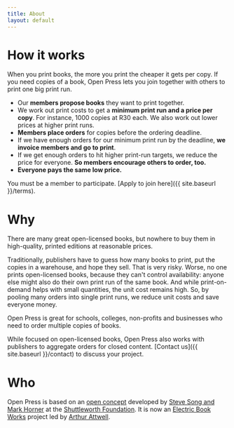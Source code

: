 ```yaml
---
title: About
layout: default
---
```


# How it works

When you print books, the more you print the cheaper it gets per copy. If you need copies of a book, Open Press lets you join together with others to print one big print run.

*	Our **members propose books** they want to print together.
*	We work out print costs to get a **minimum print run and a price per copy**. For instance, 1000 copies at R30 each. We also work out lower prices at higher print runs.
*	**Members place orders** for copies before the ordering deadline.
*	If we have enough orders for our minimum print run by the deadline, **we invoice members and go to print**.
*	If we get enough orders to hit higher print-run targets, we reduce the price for everyone. **So members encourage others to order, too.**
*	**Everyone pays the same low price.**

You must be a member to participate. [Apply to join here]({{ site.baseurl }}/terms).

# Why

There are many great open-licensed books, but nowhere to buy them in high-quality, printed editions at reasonable prices.

Traditionally, publishers have to guess how many books to print, put the copies in a warehouse, and hope they sell. That is very risky. Worse, no one prints open-licensed books, because they can't control availability: anyone else might also do their own print run of the same book. And while print-on-demand helps with small quantities, the unit cost remains high. So, by pooling many orders into single print runs, we reduce unit costs and save everyone money. 

Open Press is great for schools, colleges, non-profits and businesses who need to order multiple copies of books.

While focused on open-licensed books, Open Press also works with publishers to aggregate orders for closed content. [Contact us]({{ site.baseurl }}/contact) to discuss your project.

# Who

Open Press is based on an [open concept](https://manypossibilities.net/2008/04/open-concept/) developed by [Steve Song and Mark Horner](https://manypossibilities.net/2008/04/building-the-demand-in-print-on-demand/) at the [Shuttleworth Foundation](http://shuttleworthfoundation.org). It is now an [Electric Book Works](http://electricbookworks.com) project led by [Arthur Attwell](http://arthurattwell.com).

